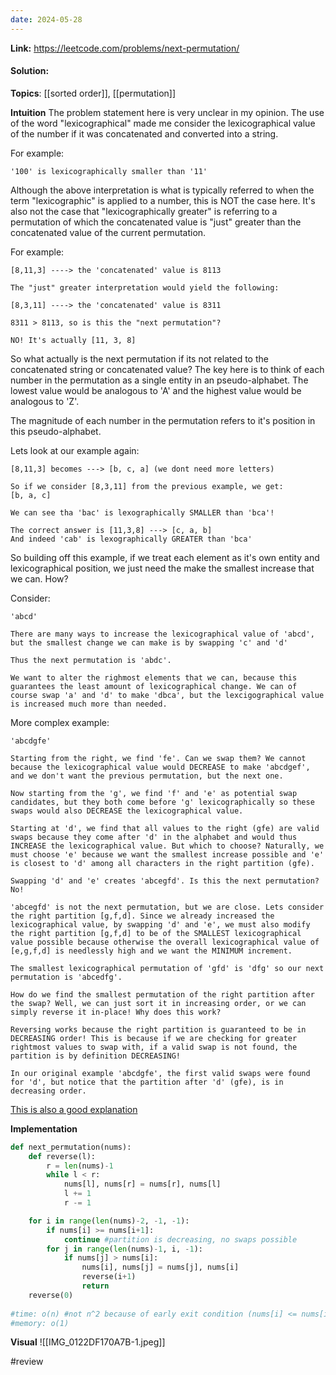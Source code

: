 ```yaml
---
date: 2024-05-28
---
```

**Link:** https://leetcode.com/problems/next-permutation/
#### Solution:

**Topics**: [[sorted order]], [[permutation]]

**Intuition**
The problem statement here is very unclear in my opinion. The use of the word "lexicographical" made me consider the lexicographical value of the number if it was concatenated and converted into a string.  

For example:
```
'100' is lexicographically smaller than '11'
```

Although the above interpretation is what is typically referred to when the term "lexicographic" is applied to a number, this is NOT the case here. It's also not the case that "lexicographically greater"  is referring to a permutation of which the concatenated value is "just" greater than the concatenated value of the current permutation.

For example:
```
[8,11,3] ----> the 'concatenated' value is 8113

The "just" greater interpretation would yield the following:

[8,3,11] ----> the 'concatenated' value is 8311

8311 > 8113, so is this the "next permutation"?

NO! It's actually [11, 3, 8]
```

So what actually is the next permutation if its not related to the concatenated string or concatenated value? The key here is to think of each number in the permutation as a single entity in an pseudo-alphabet. The lowest value would be analogous to 'A' and the highest value would be analogous to 'Z'. 

The magnitude of each number in the permutation refers to it's position in this pseudo-alphabet. 

Lets look at our example again:
```
[8,11,3] becomes ---> [b, c, a] (we dont need more letters)

So if we consider [8,3,11] from the previous example, we get:
[b, a, c]

We can see tha 'bac' is lexographically SMALLER than 'bca'!

The correct answer is [11,3,8] ---> [c, a, b]
And indeed 'cab' is lexographically GREATER than 'bca'
```

So building off this example, if we treat each element as it's own entity and lexicographical position, we just need the make the smallest increase that we can. How?

Consider:
```
'abcd'

There are many ways to increase the lexicographical value of 'abcd', but the smallest change we can make is by swapping 'c' and 'd'

Thus the next permutation is 'abdc'. 

We want to alter the righmost elements that we can, because this guarantees the least amount of lexicographical change. We can of course swap 'a' and 'd' to make 'dbca', but the lexcigographical value is increased much more than needed. 
```

More complex example:
```
'abcdgfe'

Starting from the right, we find 'fe'. Can we swap them? We cannot because the lexicographical value would DECREASE to make 'abcdgef', and we don't want the previous permutation, but the next one. 

Now starting from the 'g', we find 'f' and 'e' as potential swap candidates, but they both come before 'g' lexicographically so these swaps would also DECREASE the lexicographical value. 

Starting at 'd', we find that all values to the right (gfe) are valid swaps because they come after 'd' in the alphabet and would thus INCREASE the lexicographical value. But which to choose? Naturally, we must choose 'e' because we want the smallest increase possible and 'e' is closest to 'd' among all characters in the right partition (gfe). 

Swapping 'd' and 'e' creates 'abcegfd'. Is this the next permutation? No!

'abcegfd' is not the next permutation, but we are close. Lets consider the right partition [g,f,d]. Since we already increased the lexicographical value, by swapping 'd' and 'e', we must also modify the right partition [g,f,d] to be of the SMALLEST lexicographical value possible because otherwise the overall lexicographical value of [e,g,f,d] is needlessly high and we want the MINIMUM increment. 

The smallest lexicographical permutation of 'gfd' is 'dfg' so our next permutation is 'abcedfg'.

How do we find the smallest permutation of the right partition after the swap? Well, we can just sort it in increasing order, or we can simply reverse it in-place! Why does this work?

Reversing works because the right partition is guaranteed to be in DECREASING order! This is because if we are checking for greater rightmost values to swap with, if a valid swap is not found, the partition is by definition DECREASING!

In our original example 'abcdgfe', the first valid swaps were found for 'd', but notice that the partition after 'd' (gfe), is in decreasing order. 
```

[This is also a good explanation](https://www.nayuki.io/page/next-lexicographical-permutation-algorithm)

**Implementation**
```python
def next_permutation(nums):
	def reverse(l):
		r = len(nums)-1
		while l < r:
			nums[l], nums[r] = nums[r], nums[l]
			l += 1
			r -= 1

	for i in range(len(nums)-2, -1, -1):
		if nums[i] >= nums[i+1]:
			continue #partition is decreasing, no swaps possible
		for j in range(len(nums)-1, i, -1):
			if nums[j] > nums[i]:
				nums[i], nums[j] = nums[j], nums[i]
				reverse(i+1)
				return
	reverse(0)
	
#time: o(n) #not n^2 because of early exit condition (nums[i] <= nums[i+1])
#memory: o(1)
```

**Visual** 
![[IMG_0122DF170A7B-1.jpeg]]

#review 


